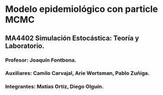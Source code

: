 # Modelo epidemiológico con particle MCMC
## MA4402 Simulación Estocástica: Teoría y Laboratorio.
### Profesor: Joaquín Fontbona.
### Auxiliares: Camilo Carvajal, Arie Wortsman, Pablo Zuñiga.
### Integrantes: Matías Ortiz, Diego Olguín.
